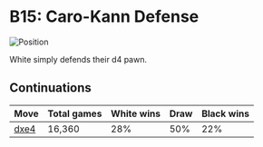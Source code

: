 # B15: Caro-Kann Defense

![Position](https://chessboardimage.com/rnbqkbnr/pp2pppp/2p5/3p4/3PP3/2N5/PPP2PPP/R1BQKBNR.png)

White simply defends their d4 pawn.

## Continuations

Move                                                        | Total games | White wins | Draw | Black wins
------------------------------------------------------------|-------------|------------|------|-----------
[dxe4](rnbqkbnr-pp2pppp-2p5-8-3Pp3-2N5-PPP2PPP-R1BQKBNR.md) | 16,360      | 28%        | 50%  | 22%
